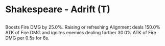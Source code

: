 # Shakespeare - Adrift (T)

## 

Boosts Fire DMG by 25.0%. Raising or refreshing Alignment deals 150.0% ATK of Fire DMG and ignites enemies dealing further 30.0% ATK of Fire DMG per 0.5s for 6s.